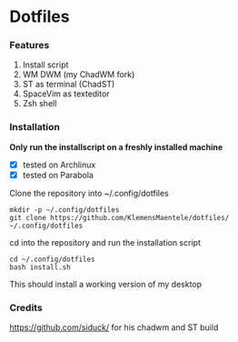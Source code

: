 # Dotfiles
### Features
1. Install script
2. WM DWM (my ChadWM fork)
3. ST as terminal (ChadST)
4. SpaceVim as texteditor
5. Zsh shell

### Installation
**Only run the installscript on a freshly installed machine**
- [X] tested on Archlinux
- [X] tested on Parabola

Clone the repository into ~/.config/dotfiles
```
mkdir -p ~/.config/dotfiles
git clone https://github.com/KlemensMaentele/dotfiles/ ~/.config/dotfiles
```
cd into the repository and run the installation script
```
cd ~/.config/dotfiles
bash install.sh
```
This should install a working version of my desktop

### Credits
https://github.com/siduck/ for his chadwm and ST build
